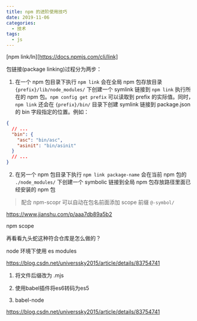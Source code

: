 ```yaml
---
title: npm 的进阶使用技巧
date: 2019-11-06
categories:
  - 技术
tags:
  - js
---
```


[npm link/ln][https://docs.npmjs.com/cli/link]

包链接(package linking)过程分为两步：

1. 在一个 npm 包目录下执行 `npm link` 会在全局 npm 包存放目录 `{prefix}/lib/node_modules/` 下创建一个 symlink 链接到 `npm link` 执行所在的 npm 包。`npm config get prefix` 可以读取到 prefix 的实际值。同时，`npm link` 还会在 `{prefix}/bin/` 目录下创建 symlink 链接到 package.json 的 bin 字段指定的位置。例如：

```json
{
  // ...
  "bin": {
    "asc": "bin/asc",
    "asinit": "bin/asinit"
  }
  // ...
}
```

2. 在另一个 npm 包目录下执行 `npm link package-name` 会在当前 npm 包的 `./node_modules/` 下创建一个 symbolic 链接到全局 npm 包存放路径里面已经安装的 npm 包

> 配合 npm-scopr 可以自动在包名前面添加 scope 前缀 `@-symbol/`

https://www.jianshu.com/p/aaa7db89a5b2

npm scope

再看看九头蛇这种符合仓库是怎么做的？

node 环境下使用 es modules

https://blog.csdn.net/universsky2015/article/details/83754741

1. 将文件后缀改为 .mjs

2. 使用babel插件将es6转码为es5

3. babel-node

https://blog.csdn.net/universsky2015/article/details/83754741
